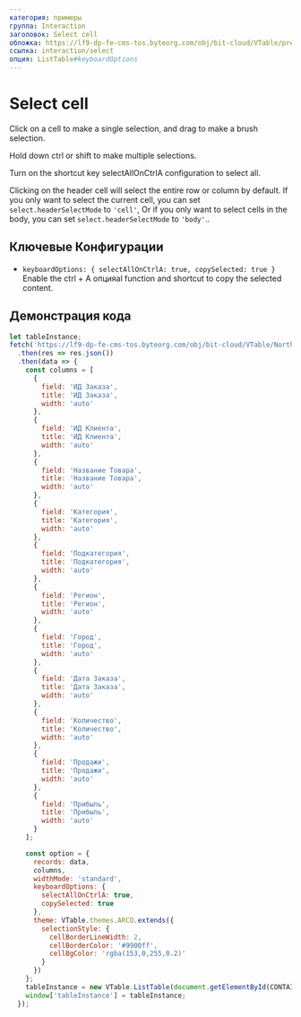 ```yaml
---
категория: примеры
группа: Interaction
заголовок: Select cell
обложка: https://lf9-dp-fe-cms-tos.byteorg.com/obj/bit-cloud/VTable/preview/select.png
ссылка: interaction/select
опция: ListTable#keyboardOptions
---
```


# Select cell

Click on a cell to make a single selection, and drag to make a brush selection.

Hold down ctrl or shift to make multiple selections.

Turn on the shortcut key selectAllOnCtrlA configuration to select all.

Clicking on the header cell will select the entire row or column by default. If you only want to select the current cell, you can set `select.headerSelectMode` to `'cell'`, Or if you only want to select cells in the body, you can set `select.headerSelectMode` to `'body'`..

## Ключевые Конфигурации

- `keyboardOptions: {
    selectAllOnCtrlA: true,
    copySelected: true
}`
  Enable the ctrl + A опцияal function and shortcut to copy the selected content.

## Демонстрация кода

```javascript livedemo template=vtable
let tableInstance;
fetch('https://lf9-dp-fe-cms-tos.byteorg.com/obj/bit-cloud/VTable/North_American_Superstore_data.json')
  .then(res => res.json())
  .then(data => {
    const columns = [
      {
        field: 'ИД Заказа',
        title: 'ИД Заказа',
        width: 'auto'
      },
      {
        field: 'ИД Клиента',
        title: 'ИД Клиента',
        width: 'auto'
      },
      {
        field: 'Название Товара',
        title: 'Название Товара',
        width: 'auto'
      },
      {
        field: 'Категория',
        title: 'Категория',
        width: 'auto'
      },
      {
        field: 'Подкатегория',
        title: 'Подкатегория',
        width: 'auto'
      },
      {
        field: 'Регион',
        title: 'Регион',
        width: 'auto'
      },
      {
        field: 'Город',
        title: 'Город',
        width: 'auto'
      },
      {
        field: 'Дата Заказа',
        title: 'Дата Заказа',
        width: 'auto'
      },
      {
        field: 'Количество',
        title: 'Количество',
        width: 'auto'
      },
      {
        field: 'Продажи',
        title: 'Продажи',
        width: 'auto'
      },
      {
        field: 'Прибыль',
        title: 'Прибыль',
        width: 'auto'
      }
    ];

    const option = {
      records: data,
      columns,
      widthMode: 'standard',
      keyboardOptions: {
        selectAllOnCtrlA: true,
        copySelected: true
      },
      theme: VTable.themes.ARCO.extends({
        selectionStyle: {
          cellBorderLineWidth: 2,
          cellBorderColor: '#9900ff',
          cellBgColor: 'rgba(153,0,255,0.2)'
        }
      })
    };
    tableInstance = new VTable.ListTable(document.getElementById(CONTAINER_ID), option);
    window['tableInstance'] = tableInstance;
  });
```

